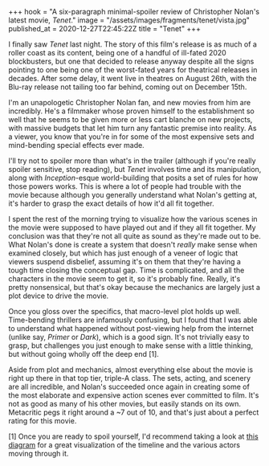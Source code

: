 +++
hook = "A six-paragraph minimal-spoiler review of Christopher Nolan's latest movie, _Tenet_."
image = "/assets/images/fragments/tenet/vista.jpg"
published_at = 2020-12-27T22:45:22Z
title = "Tenet"
+++

I finally saw _Tenet_ last night. The story of this film's release is as much of a roller coast as its content, being one of a handful of ill-fated 2020 blockbusters, but one that decided to release anyway despite all the signs pointing to one being one of the worst-fated years for theatrical releases in decades. After some delay, it went live in theatres on August 26th, with the Blu-ray release not tailing too far behind, coming out on December 15th.

I'm an unapologetic Christopher Nolan fan, and new movies from him are incredibly. He's a filmmaker whose proven himself to the establishment so well that he seems to be given more or less cart blanche on new projects, with massive budgets that let him turn any fantastic premise into reality. As a viewer, you know that you're in for some of the most expensive sets and mind-bending special effects ever made.

I'll try not to spoiler more than what's in the trailer (although if you're really spoiler sensitive, stop reading), but _Tenet_ involves time and its manipulation, along with _Inception_-esque world-building that posits a set of rules for how those powers works. This is where a lot of people had trouble with the movie because although you generally understand what Nolan's getting at, it's harder to grasp the exact details of how it'd all fit together.

I spent the rest of the morning trying to visualize how the various scenes in the movie were supposed to have played out and if they all fit together. My conclusion was that they're not all quite as sound as they're made out to be. What Nolan's done is create a system that doesn't _really_ make sense when examined closely, but which has just enough of a veneer of logic that viewers suspend disbelief, assuming it's on them that they're having a tough time closing the conceptual gap. Time is complicated, and all the characters in the movie seem to get it, so it's probably fine. Really, it's pretty nonsensical, but that's okay because the mechanics are largely just a plot device to drive the movie.

Once you gloss over the specifics, that macro-level plot holds up well. Time-bending thrillers are infamously confusing, but I found that I was able to understand what happened without post-viewing help from the internet (unlike say, _Primer_ or _Dark_), which is a good sign. It's not trivially easy to grasp, but challenges you just enough to make sense with a little thinking, but without going wholly off the deep end [1].

Aside from plot and mechanics, almost everything else about the movie is right up there in that top tier, triple-A class. The sets, acting, and scenery are all incredible, and Nolan's succeeded once again in creating some of the most elaborate and expensive action scenes ever committed to film. It's not as good as many of his other movies, but easily stands on its own. Metacritic pegs it right around a ~7 out of 10, and that's just about a perfect rating for this movie.

[1] Once you are ready to spoil yourself, I'd recommend taking a look at [this diagram](https://www.reddit.com/r/tenet/comments/il97xs/spoilers_tenet_timelines_diagram_with_relative/) for a great visualization of the timeline and the various actors moving through it.
